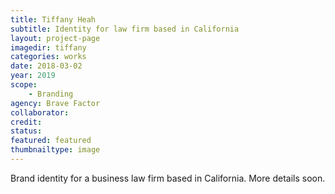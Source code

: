 ```yaml
---
title: Tiffany Heah
subtitle: Identity for law firm based in California
layout: project-page
imagedir: tiffany
categories: works
date: 2018-03-02
year: 2019
scope: 
    - Branding
agency: Brave Factor
collaborator: 
credit: 
status:
featured: featured
thumbnailtype: image
---
```


Brand identity for a business law firm based in California. More details soon.